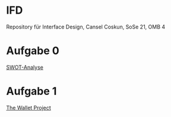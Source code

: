# IFD
Repository für Interface Design, Cansel Coskun, SoSe 21, OMB 4
# Aufgabe 0
<a href="https://github.com/cansel28/IFD/blob/main/task0_swot/SWOT_Analyse.pdf">SWOT-Analyse</a>
# Aufgabe 1
<a href="https://github.com/cansel28/IFD/blob/main/Aufgabe%201/Aufgabe_1_The_Wallet_Project.pdf">The Wallet Project</a>
